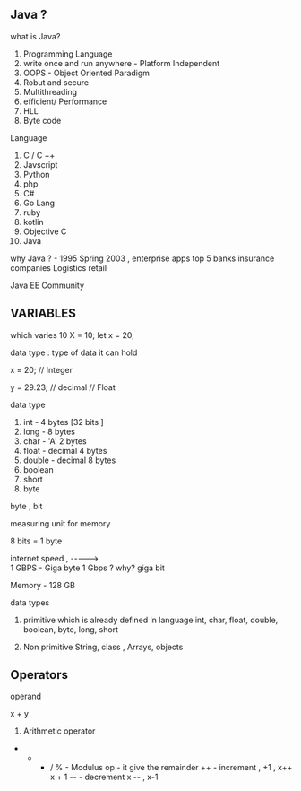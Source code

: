 ## Java ?  

what is Java? 
1. Programming Language
2. write once and run anywhere - Platform Independent
3. OOPS - Object Oriented Paradigm
4. Robut and secure 
5. Multithreading
6. efficient/ Performance 
7. HLL 
8. Byte code 


Language 
1. C / C ++
2. Javscript 
3. Python 
4. php 
5. C#
6. Go Lang 
7. ruby
8. kotlin
9. Objective C 
10. Java 


why Java ?   - 1995 
Spring 2003 , enterprise apps 
top 5 banks 
insurance companies
Logistics
retail 

Java EE
Community 




## VARIABLES 

which varies 
10
X = 10;
let x = 20;

data type : type of data it can hold 

x = 20;   // Integer

y = 29.23;  // decimal   // Float 


data type 
1. int                  - 4 bytes [32 bits ]
2. long              - 8 bytes 
3. char - 'A'          2 bytes 
4. float  - decimal    4 bytes 
5. double  - decimal   8 bytes 
6. boolean
7. short 
8. byte



byte , bit 

measuring unit for memory 

8 bits = 1 byte 


internet speed ,   ----->  
1 GBPS  - Giga byte
1 Gbps ? why?  giga bit 



Memory - 128 GB 


data types 
1. primitive 
which is already defined in language
int, char, float, double, boolean, byte, long, short


2. Non primitive 
String, class , Arrays, objects 




## Operators 

operand 

 x  + y 

1. Arithmetic operator 
+ - * / 
%  - Modulus op - it give the remainder
++   - increment  ,   +1  , x++   x + 1 
--   - decrement            x --  , x-1 

























